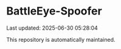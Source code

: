 # BattleEye-Spoofer

Last updated: 2025-06-30 05:28:04

This repository is automatically maintained.
